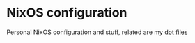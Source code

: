# NixOS configuration
Personal NixOS configuration and stuff, related are my [dot
files](https://github.com/stefan-j/dotfiles)
